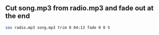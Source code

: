 ## Cut song.mp3 from radio.mp3 and fade out at the end
```bash
sox radio.mp3 song.mp3 trim 0 04:13 fade 0 0 5
```
